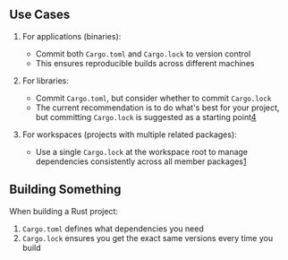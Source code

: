 ## Use Cases

1. For applications (binaries):
    
    - Commit both `Cargo.toml` and `Cargo.lock` to version control
    - This ensures reproducible builds across different machines
2. For libraries:
    
    - Commit `Cargo.toml`, but consider whether to commit `Cargo.lock`
    - The current recommendation is to do what's best for your project, but committing `Cargo.lock` is suggested as a starting point[4](https://blog.rust-lang.org/2023/08/29/committing-lockfiles.html)
3. For workspaces (projects with multiple related packages):
    
    - Use a single `Cargo.lock` at the workspace root to manage dependencies consistently across all member packages[1](https://stackoverflow.com/questions/75884097/using-cargo-lock-to-effectively-manage-pull-dependency-versions-in-my-crates)

## Building Something

When building a Rust project:

1. `Cargo.toml` defines what dependencies you need
2. `Cargo.lock` ensures you get the exact same versions every time you build
